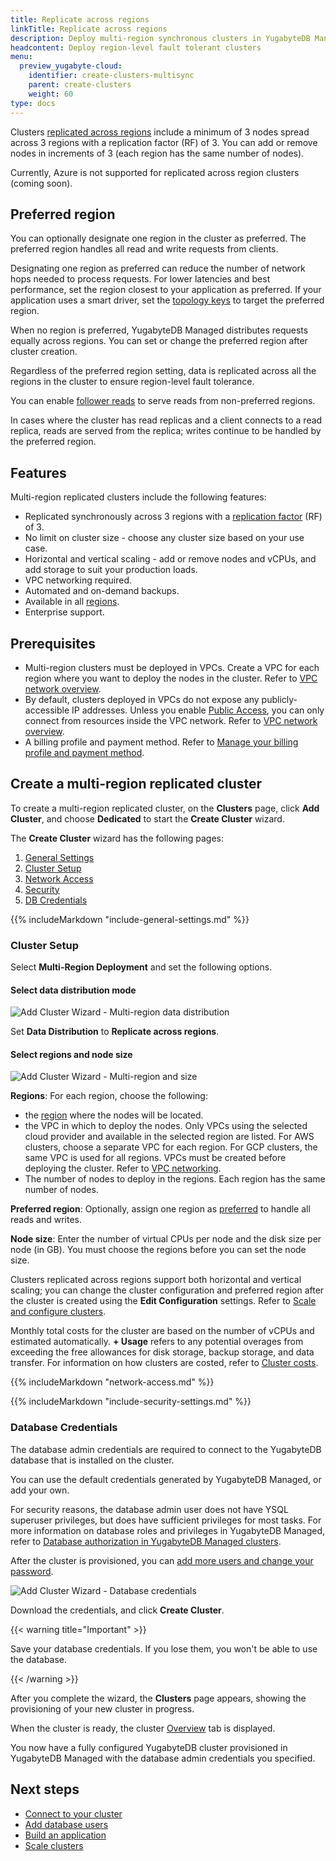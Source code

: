```yaml
---
title: Replicate across regions
linkTitle: Replicate across regions
description: Deploy multi-region synchronous clusters in YugabyteDB Managed.
headcontent: Deploy region-level fault tolerant clusters
menu:
  preview_yugabyte-cloud:
    identifier: create-clusters-multisync
    parent: create-clusters
    weight: 60
type: docs
---
```


Clusters [replicated across regions](../../create-clusters-topology/#replicate-across-regions) include a minimum of 3 nodes spread across 3 regions with a replication factor (RF) of 3. You can add or remove nodes in increments of 3 (each region has the same number of nodes).

Currently, Azure is not supported for replicated across region clusters (coming soon).

## Preferred region

You can optionally designate one region in the cluster as preferred. The preferred region handles all read and write requests from clients.

Designating one region as preferred can reduce the number of network hops needed to process requests. For lower latencies and best performance, set the region closest to your application as preferred. If your application uses a smart driver, set the [topology keys](../../../../drivers-orms/smart-drivers/#topology-aware-connection-load-balancing) to target the preferred region.

When no region is preferred, YugabyteDB Managed distributes requests equally across regions. You can set or change the preferred region after cluster creation.

Regardless of the preferred region setting, data is replicated across all the regions in the cluster to ensure region-level fault tolerance.

You can enable [follower reads](../../../../explore/ysql-language-features/going-beyond-sql/follower-reads-ysql/) to serve reads from non-preferred regions.

In cases where the cluster has read replicas and a client connects to a read replica, reads are served from the replica; writes continue to be handled by the preferred region.

## Features

Multi-region replicated clusters include the following features:

- Replicated synchronously across 3 regions with a [replication factor](../../../../architecture/docdb-replication/replication/) (RF) of 3.
- No limit on cluster size - choose any cluster size based on your use case.
- Horizontal and vertical scaling - add or remove nodes and vCPUs, and add storage to suit your production loads.
- VPC networking required.
- Automated and on-demand backups.
- Available in all [regions](../../create-clusters-overview/#cloud-provider-regions).
- Enterprise support.

## Prerequisites

- Multi-region clusters must be deployed in VPCs. Create a VPC for each region where you want to deploy the nodes in the cluster. Refer to [VPC network overview](../../cloud-vpcs/cloud-vpc-intro/).
- By default, clusters deployed in VPCs do not expose any publicly-accessible IP addresses. Unless you enable [Public Access](../../../cloud-secure-clusters/add-connections/), you can only connect from resources inside the VPC network. Refer to [VPC network overview](../../cloud-vpcs/).
- A billing profile and payment method. Refer to [Manage your billing profile and payment method](../../../cloud-admin/cloud-billing-profile/).

## Create a multi-region replicated cluster

To create a multi-region replicated cluster, on the **Clusters** page, click **Add Cluster**, and choose **Dedicated** to start the **Create Cluster** wizard.

The **Create Cluster** wizard has the following pages:

1. [General Settings](#general-settings)
1. [Cluster Setup](#cluster-setup)
1. [Network Access](#network-access)
1. [Security](#security)
1. [DB Credentials](#database-credentials)

{{% includeMarkdown "include-general-settings.md" %}}

### Cluster Setup

Select **Multi-Region Deployment** and set the following options.

#### Select data distribution mode

![Add Cluster Wizard - Multi-region data distribution](/images/yb-cloud/cloud-addcluster-multisync-data.png)

Set **Data Distribution** to **Replicate across regions**.

#### Select regions and node size

![Add Cluster Wizard - Multi-region and size](/images/yb-cloud/cloud-addcluster-multisync.png)

**Regions**: For each region, choose the following:

- the [region](../../create-clusters-overview/#cloud-provider-regions) where the nodes will be located.
- the VPC in which to deploy the nodes. Only VPCs using the selected cloud provider and available in the selected region are listed. For AWS clusters, choose a separate VPC for each region. For GCP clusters, the same VPC is used for all regions. VPCs must be created before deploying the cluster. Refer to [VPC networking](../../cloud-vpcs/).
- The number of nodes to deploy in the regions. Each region has the same number of nodes.

**Preferred region**: Optionally, assign one region as [preferred](#preferred-region) to handle all reads and writes.

**Node size**: Enter the number of virtual CPUs per node and the disk size per node (in GB). You must choose the regions before you can set the node size.

Clusters replicated across regions support both horizontal and vertical scaling; you can change the cluster configuration and preferred region after the cluster is created using the **Edit Configuration** settings. Refer to [Scale and configure clusters](../../../cloud-clusters/configure-clusters#infrastructure).

Monthly total costs for the cluster are based on the number of vCPUs and estimated automatically. **+ Usage** refers to any potential overages from exceeding the free allowances for disk storage, backup storage, and data transfer. For information on how clusters are costed, refer to [Cluster costs](../../../cloud-admin/cloud-billing-costs/).

{{% includeMarkdown "network-access.md" %}}

{{% includeMarkdown "include-security-settings.md" %}}

### Database Credentials

The database admin credentials are required to connect to the YugabyteDB database that is installed on the cluster.

You can use the default credentials generated by YugabyteDB Managed, or add your own.

For security reasons, the database admin user does not have YSQL superuser privileges, but does have sufficient privileges for most tasks. For more information on database roles and privileges in YugabyteDB Managed, refer to [Database authorization in YugabyteDB Managed clusters](../../../cloud-secure-clusters/cloud-users/).

After the cluster is provisioned, you can [add more users and change your password](../../../cloud-secure-clusters/add-users/).

![Add Cluster Wizard - Database credentials](/images/yb-cloud/cloud-addcluster-admin.png)

Download the credentials, and click **Create Cluster**.

{{< warning title="Important" >}}

Save your database credentials. If you lose them, you won't be able to use the database.

{{< /warning >}}

After you complete the wizard, the **Clusters** page appears, showing the provisioning of your new cluster in progress.

When the cluster is ready, the cluster [Overview](../../../cloud-monitor/overview/) tab is displayed.

You now have a fully configured YugabyteDB cluster provisioned in YugabyteDB Managed with the database admin credentials you specified.

## Next steps

- [Connect to your cluster](../../../cloud-connect/)
- [Add database users](../../../cloud-secure-clusters/add-users/)
- [Build an application](../../../../develop/build-apps/)
- [Scale clusters](../../../cloud-clusters/configure-clusters/#replicate-across-regions-clusters)
